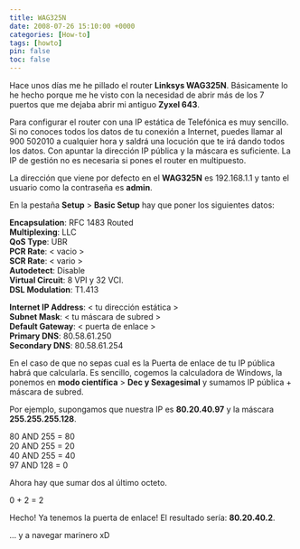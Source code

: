 ```yaml
---
title: WAG325N
date: 2008-07-26 15:10:00 +0000
categories: [How-to]
tags: [howto]
pin: false
toc: false
---
```

Hace unos días me he pillado el router **Linksys WAG325N**. Básicamente lo he hecho porque me he visto con la necesidad de abrir más de los 7 puertos que me dejaba abrir mi antiguo **Zyxel 643**.

Para configurar el router con una IP estática de Telefónica es muy sencillo. Si no conoces todos los datos de tu conexión a Internet, puedes llamar al 900 502010 a cualquier hora y saldrá una locución que te irá dando todos los datos. Con apuntar la dirección IP pública y la máscara es suficiente. La IP de gestión no es necesaria si pones el router en multipuesto.

La dirección que viene por defecto en el **WAG325N** es 192.168.1.1 y tanto el usuario como la contraseña es **admin**.

En la pestaña **Setup** > **Basic Setup** hay que poner los siguientes datos:

**Encapsulation**: RFC 1483 Routed   
**Multiplexing**: LLC   
**QoS Type**: UBR   
**PCR Rate**: < vacio >   
**SCR Rate**: < vario >   
**Autodetect**: Disable   
**Virtual Circuit**: 8 VPI y 32 VCI.   
**DSL Modulation**: T1.413   

**Internet IP Address**: < tu dirección estática >   
**Subnet Mask**: < tu máscara de subred >   
**Default Gateway**: < puerta de enlace >   
**Primary DNS**: 80.58.61.250   
**Secondary DNS**: 80.58.61.254   

En el caso de que no sepas cual es la Puerta de enlace de tu IP pública habrá que calcularla. Es sencillo, cogemos la calculadora de Windows, la ponemos en **modo científica** > **Dec y Sexagesimal** y sumamos IP pública + máscara de subred.

Por ejemplo, supongamos que nuestra IP es **80.20.40.97** y la máscara **255.255.255.128**.

80 AND 255 = 80   
20 AND 255 = 20   
40 AND 255 = 40   
97 AND 128 = 0   

Ahora hay que sumar dos al último octeto.

0 + 2 = 2

Hecho! Ya tenemos la puerta de enlace! El resultado sería: **80.20.40.2**.

… y a navegar marinero xD